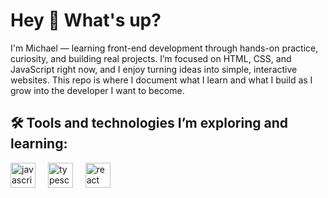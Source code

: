 
<h1 align="left">Hey 👋 What's up?</h1>

<p align="left">
  I'm Michael — learning front-end development through hands-on practice, curiosity, and building real projects. I’m focused on HTML, CSS, and JavaScript right now, and I enjoy turning ideas into simple, interactive websites. This repo is where I document what I learn and what I build as I grow into the developer I want to become.
</p>

<h2 align="left">🛠️ Tools and technologies I’m exploring and learning:</h2>

<div align="left">
  <img src="https://cdn.jsdelivr.net/gh/devicons/devicon/icons/javascript/javascript-original.svg" height="40" alt="javascript logo"  />
  <img width="12" />
  <img src="https://cdn.jsdelivr.net/gh/devicons/devicon/icons/typescript/typescript-original.svg" height="40" alt="typescript logo"  />
  <img width="12" />
  <img src="https://cdn.jsdelivr.net/gh/devicons/devicon/icons/react/react-original.svg" height="40" alt="react logo"  />
  <img width="12" />
</div>

